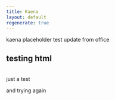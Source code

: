 ```yaml
---
title: Kaena
layout: default
regenerate: true
---
```

kaena placeholder test
update from office
<p><h2>testing html</h2><br>
just a test</p>

and trying again

